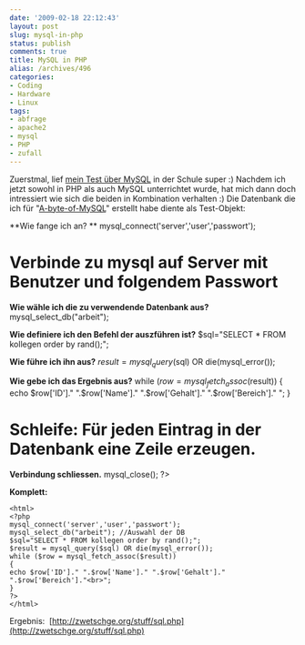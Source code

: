 ```yaml
---
date: '2009-02-18 22:12:43'
layout: post
slug: mysql-in-php
status: publish
comments: true
title: MySQL in PHP
alias: /archives/496
categories:
- Coding
- Hardware
- Linux
tags:
- abfrage
- apache2
- mysql
- PHP
- zufall
---
```


Zuerstmal, lief [mein Test über MySQL](http://seufz.wordpress.com/2009/02/12/a-byte-of-mysql-eine-kurzreferenz/) in der Schule super :) Nachdem ich jetzt sowohl in PHP als auch MySQL unterrichtet wurde, hat mich dann doch intressiert wie sich die beiden in Kombination verhalten :) Die Datenbank die ich für "[A-byte-of-MySQL](http://zwetschge.org/publications/A-byte-of-MySQL.pdf)" erstellt habe diente als Test-Objekt:

**Wie fange ich an? **
mysql_connect('server','user','passwort');
# Verbinde zu mysql auf Server mit Benutzer und folgendem Passwort

**Wie wähle ich die zu verwendende Datenbank aus?**
mysql_select_db("arbeit");

**Wie definiere ich den Befehl der auszführen ist?**
$sql="SELECT * FROM kollegen order by rand();";

**Wie führe ich ihn aus?**
$result = mysql_query($sql) OR die(mysql_error());

**Wie gebe ich das Ergebnis aus?**
while ($row = mysql_fetch_assoc($result))
{
echo $row['ID']." ".$row['Name']." ".$row['Gehalt']." ".$row['Bereich']."
";
}
# Schleife: Für jeden Eintrag in der Datenbank eine Zeile erzeugen.

**Verbindung schliessen.**
mysql_close();
?>

**Komplett:**

```
<html>
<?php
mysql_connect('server','user','passwort');
mysql_select_db("arbeit"); //Auswahl der DB
$sql="SELECT * FROM kollegen order by rand();";
$result = mysql_query($sql) OR die(mysql_error());
while ($row = mysql_fetch_assoc($result))
{
echo $row['ID']." ".$row['Name']." ".$row['Gehalt']." ".$row['Bereich']."<br>";
}
?>
</html>
```

Ergebnis:  [http://zwetschge.org/stuff/sql.php](http://zwetschge.org/stuff/sql.php)
